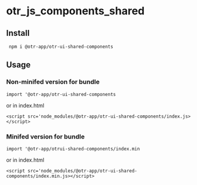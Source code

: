 # otr_js_components_shared
## Install
``` npm i @otr-app/otr-ui-shared-components```

## Usage
### Non-minifed version for bundle
```import '@otr-app/otr-ui-shared-components```

or in index.html

```<script src='node_modules/@otr-app/otr-ui-shared-components/index.js></script>```

### Minifed version for bundle
```import '@otr-app/otrui-shared-components/index.min```

or in index.html

```<script src='node_modules/@otr-app/otr-ui-shared-components/index.min.js></script>```
